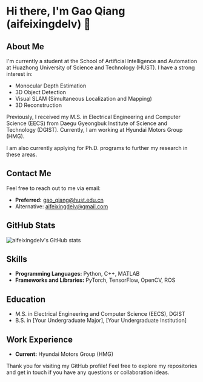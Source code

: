 # Hi there, I'm Gao Qiang (aifeixingdelv) 👋

## About Me

I'm currently a student at the School of Artificial Intelligence and Automation at Huazhong University of Science and Technology (HUST). I have a strong interest in:

- Monocular Depth Estimation
- 3D Object Detection
- Visual SLAM (Simultaneous Localization and Mapping)
- 3D Reconstruction

Previously, I received my M.S. in Electrical Engineering and Computer Science (EECS) from Daegu Gyeongbuk Institute of Science and Technology (DGIST). Currently, I am working at Hyundai Motors Group (HMG).

I am also currently applying for Ph.D. programs to further my research in these areas.

## Contact Me

Feel free to reach out to me via email:

- **Preferred:** gao_qiang@hust.edu.cn
- Alternative: aifeixingdelv@gmail.com

## GitHub Stats

![aifeixingdelv's GitHub stats](https://github-readme-stats.vercel.app/api?username=aifeixingdelv&show_icons=true&theme=radical)

## Skills

- **Programming Languages:** Python, C++, MATLAB
- **Frameworks and Libraries:** PyTorch, TensorFlow, OpenCV, ROS

## Education

- M.S. in Electrical Engineering and Computer Science (EECS), DGIST
- B.S. in [Your Undergraduate Major], [Your Undergraduate Institution]

## Work Experience

- **Current:** Hyundai Motors Group (HMG)

Thank you for visiting my GitHub profile! Feel free to explore my repositories and get in touch if you have any questions or collaboration ideas.
